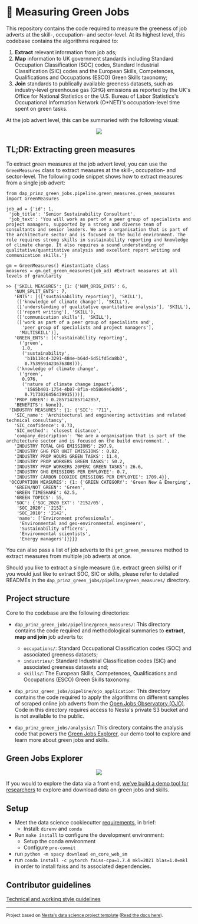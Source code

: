 # 🥬 Measuring Green Jobs

This repository contains the code required to measure the greeness of job adverts at the skill-, occupation- and sector-level. At its highest level, this codebase contains the algorithms required to:

1. **Extract** relevant information from job ads;
2. **Map** information to UK government standards including Standard Occupation Classification (SOC) codes, Standard Industrial Classification (SIC) codes and the European Skills, Competences, Qualifications and Occupations (ESCO) Green Skills taxonomy;
3. **Join** standards to publically available greeness datasets, such as industry-level greenhouse gas (GHG) emissions as reported by the UK's Office for National Statistics or  the U.S. Bureau of Labor Statistics's Occupational Information Network (O*NET)'s occupation-level time spent on green tasks.  

At the job advert level, this can be summaried with the following visual:

<p align="center">
  <img src="https://github.com/nestauk/dap_prinz_green_jobs/assets/46863334/db07e584-c1cc-476e-8ee1-050562318daf" />
</p>

## TL;DR: Extracting green measures

To extract green measures at the job advert level, you can use the `GreenMeasures` class to extract measures at the skill-, occupation- and sector-level. The following code snippet shows how to extract measures from a single job advert:

```
from dap_prinz_green_jobs.pipeline.green_measures.green_measures import GreenMeasures

job_ad = {'id': 1,
 'job_title': 'Senior Sustainability Consultant',
 'job_text': 'You will work as part of a peer group of specialists and project managers, supported by a strong and diverse team of consultants and senior leaders. We are a organisation that is part of the architecture sector and is focused on the build environment. The role requires strong skills in sustainability reporting and knowledge of climate change. It also requires a sound understanding of qualitative/quantitative analysis and excellent report writing and communication skills.'}

gm = GreenMeasures() #instantiate class
measures = gm.get_green_measures(job_ad) #Extract measures at all levels of granularity

>> {'SKILL MEASURES': {1: {'NUM_ORIG_ENTS': 6,
   'NUM_SPLIT_ENTS': 7,
   'ENTS': [(['sustainability reporting'], 'SKILL'),
    (['knowledge of climate change'], 'SKILL'),
    (['understanding of qualitative quantitative analysis'], 'SKILL'),
    (['report writing'], 'SKILL'),
    (['communication skills'], 'SKILL'),
    (['work as part of a peer group of specialists and',
      'peer group of specialists and project managers'],
     'MULTISKILL')],
   'GREEN_ENTS': [('sustainability reporting',
     ('green',
      1.0,
      ('sustainability',
       'b1b118c4-3291-484e-b64d-6d51fd5da8b3',
       0.7539591423676308))),
    ('knowledge of climate change',
     ('green',
      0.976,
      ('nature of climate change impact',
       '1565b401-1754-4b07-8f1a-eb5869e64d95',
       0.7173026456439915)))],
   'PROP_GREEN': 0.2857142857142857,
   'BENEFITS': None}},
 'INDUSTRY MEASURES': {1: {'SIC': '711',
   'SIC_name': 'Architectural and engineering activities and related technical consultancy',
   'SIC_confidence': 0.73,
   'SIC_method': 'closest distance',
   'company_description': 'We are a organisation that is part of the architecture sector and is focused on the build environment.',
   'INDUSTRY TOTAL GHG EMISSIONS': 297.9,
   'INDUSTRY GHG PER UNIT EMISSIONS': 0.02,
   'INDUSTRY PROP HOURS GREEN TASKS': 11.4,
   'INDUSTRY PROP WORKERS GREEN TASKS': 50.2,
   'INDUSTRY PROP WORKERS 20PERC GREEN TASKS': 26.6,
   'INDUSTRY GHG EMISSIONS PER EMPLOYEE': 0.7,
   'INDUSTRY CARBON DIOXIDE EMISSIONS PER EMPLOYEE': 1709.4}},
 'OCCUPATION MEASURES': {1: {'GREEN CATEGORY': 'Green New & Emerging',
   'GREEN/NOT GREEN': 'Green',
   'GREEN TIMESHARE': 62.5,
   'GREEN TOPICS': 55,
   'SOC': {'SOC_2020_EXT': '2152/05',
    'SOC_2020': '2152',
    'SOC_2010': '2142',
    'name': ['Environment professionals',
     'Environmental and geo-environmental engineers',
     'Sustainability officers',
     'Environmental scientists',
     'Energy managers']}}}}
```

You can also pass a list of job adverts to the `get_green_measures` method to extract measures from multiple job adverts at once.

Should you like to extract a single measure (i.e. extract green skills) or if you would just like to extract SOC, SIC or skills, please refer to detailed READMEs in the `dap_prinz_green_jobs/pipeline/green_measures/` directory.

## Project structure

Core to the codebase are the following directories:

- `dap_prinz_green_jobs/pipeline/green_measures/`: This directory contains the code required and methodological summaries to **extract, map and join** job adverts to:

  - `occupations/`: Standard Occupational Classification codes (SOC) and associated greeness datasets;
  - `industries/`: Standard Industrial Classification codes (SIC) and associated greeness datasets and;
  - `skills/`: The European Skills, Competences, Qualifications and Occupations (ESCO) Green Skills taxonomy.

- `dap_prinz_green_jobs/pipeline/ojo_application`: This directory contains the code required to apply the algorithms on different samples of scraped online job adverts from the [Open Jobs Observatory (OJO)](https://www.nesta.org.uk/data-visualisation-and-interactive/open-jobs-observatory/). Code in this directory requires access to Nesta's private S3 bucket and is not available to the public.

- `dap_prinz_green_jobs/analysis/`: This directory contains the analysis code that powers the [Green Jobs Explorer](https://green-jobs-19776304fc2f.herokuapp.com/occupations), our demo tool to explore and learn more about green jobs and skills.

## Green Jobs Explorer

<p align="center">
  <img src="https://github.com/nestauk/dap_prinz_green_jobs/assets/46863334/4ee5d9e3-90e9-48ac-8164-273fa93f503c" />
</p>

If you would to explore the data via a front end, [we've build a demo tool for researchers](https://green-jobs-19776304fc2f.herokuapp.com/occupations) to explore and download data on green jobs and skills. 

## Setup

- Meet the data science cookiecutter [requirements](http://nestauk.github.io/ds-cookiecutter/quickstart), in brief:
  - Install: `direnv` and `conda`
- Run `make install` to configure the development environment:
  - Setup the conda environment
  - Configure `pre-commit`
- run `python -m spacy download en_core_web_sm`
- run `conda install -c pytorch faiss-cpu=1.7.4 mkl=2021 blas=1.0=mkl` in order to install faiss and its associated dependencies.

## Contributor guidelines

[Technical and working style guidelines](https://github.com/nestauk/ds-cookiecutter/blob/master/GUIDELINES.md)

---

<small><p>Project based on <a target="_blank" href="https://github.com/nestauk/ds-cookiecutter">Nesta's data science project template</a>
(<a href="http://nestauk.github.io/ds-cookiecutter">Read the docs here</a>).
</small>
